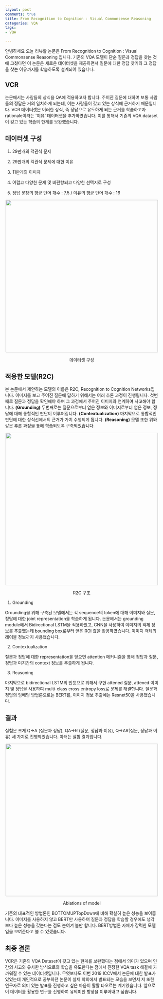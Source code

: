 ```yaml
---
layout: post
comments: true
title: From Recognition to Cognition : Visual Commonsense Reasoning
categories: VQA
tags:
- VQA

---
```


안녕하세요 오늘 리뷰할 논문은 From Recognition to Cognition : Visual Commonsense Reasoning 입니다. 기존의 VQA 모델이 단순 질문과 정답을 찾는 것에 그쳤다면 이 논문은 새로운 데이터셋을 제공하면서 질문에 대한 정답 찾기와 그 정답을 찾는 이유까지를 학습하도록 설계되어 있습니다. 



VCR
---

논문에서는 사람들의 상식을 QA에 적용하고자 합니다. 주어진 질문에 대하여 보통 사람들의 정답은 거의 일치하게 되는데, 이는 사람들이 갖고 있는 상식에 근거하기 때문입니다. VCR 데이터셋은 이러한 상식, 즉 정답으로 유도하게 되는 근거를 학습하고자 rationale이라는 '이유' 데이터셋을 추가하였습니다. 이를 통해서 기존의 VQA dataset이 갖고 있는 학습의 한계를 보완했습니다. 



데이터셋 구성
-------

1. 29만개의 객관식 문제 

2. 29만개의 객관식 문제에 대한 이유

3. 11만개의 이미지 

4. 어렵고 다양한 문제 및 비편향되고 다양한 선택지로 구성

5. 정답 문장의 평균 단어 개수 : 7.5 / 이유의 평균 단어 개수 : 16


<p align="center"><img width="500" height="auto" src="https://i.imgur.com/eS1mqh6.png"></p>

<p align="center"> 데이터셋 구성 </p>



적용한 모델(R2C)
---

본 논문에서 제안하는 모델의 이름은 R2C, Recognition to Cognition Networks입니다. 이미지를 보고 주어진 질문에 답하기 위해서는 여러 추론 과정이 진행됩니다. 첫번째로 질문과 정답을 확인해야 하며 그 과정에서 주어진 이미지와 연계하여 사고해야 합니다. **(Grounding)** 두번째로는 질문으로부터 얻은 정보와 이미지로부터 얻은 정보, 정답에 대해 통합적인 판단이 이루어집니다. **(Contextualization)** 마지막으로 통합적인 판단에 대한 상식선에서의 근거가 가치 수행되게 됩니다. **(Reasoning)** 모델 또한 위와 같은 추론 과정을 통해 학습되도록 구축되었습니다. 


<p align="center"><img width="500" height="auto" src="https://i.imgur.com/NP8hcFJ.png"></p>

<p align="center"> R2C 구조 </p>

1. Grounding

Grounding을 위해 구축된 모델에서는 각 sequence의 token에 대해 이미지와 질문, 정답에 대한 joint representation을 학습하게 됩니다. 논문에서는 grounding module에서 Bidirectional LSTM을 적용하였고, CNN을 사용하여 이미지의 객체 정보를 추출했는데 bounding box로부터 얻은 ROI 값을 활용하였습니다. 이미지 객체의 레이블 정보까지 사용했습니다. 


2. Contextualization 

질문과 정답에 대한 representation을 얻으면 attention 메커니즘을 통해 정답과 질문, 정답과 미지간의 context 정보를 추출하게 됩니다. 

3. Reasoning

마지막으로 bidirectional LSTM의 인풋으로 위해서 구한 attened 질문, attened 이미지 및 정답을 사용하여 multi-class cross entropy loss로 문제를 해결합니다. 질문과 정답의 임베딩 방법론으로는 BERT를, 이미지 정보 추출에는 Resnet50을 사용했습니다. 


결과
---

실험은 크게 Q->A (질문과 정답), QA->R (질문, 정답과 이유), Q->AR(질문, 정답과 이유) 세 가지로 진행되었습니다. 아래는 실험 결과입니다. 

<p align="center"><img width="500" height="auto" src="https://i.imgur.com/bSNHwcv.png"></p>

<p align="center"> Ablations of model  </p>



기존의 대표적인 방법론인 BOTTOMUPTopDown에 비해 확실히 높은 성능을 보여줍니다. 이미지를 사용하지 않고 BERT만 사용하여 질문과 정답을 학습할 경우에도 생각보다 높은 성능을 갖는다는 점도 눈여겨 볼만 합니다. BERT방법론 자체가 강력한 모델임을 보여준다고 볼 수 있겠습니다. 


최종 결론 
---

VCR은 기존의 VQA Dataset이 갖고 있는 한계를 보완했다는 점에서 의미가 있으며 인간의 사고와 유사한 방식으로의 학습을 유도한다는 점에서 진정한 VQA task 해결에 가까워질 수 있는 데이터셋입니다. 무엇보다도 이번 2019 ICCV에서 논문에 대한 발표가 있었는데 개인적으로 공부하던 논문이 실제 학회에서 발표되는 모습을 보면서 저 또한 연구자로 의미 있는 발표를 진행하고 싶은 마음이 활활 타오르는 계기였습니다. 앞으로 이 데이터를 활용한 연구를 진행하여 유의미한 향상을 이루어내고 싶습니다. 

